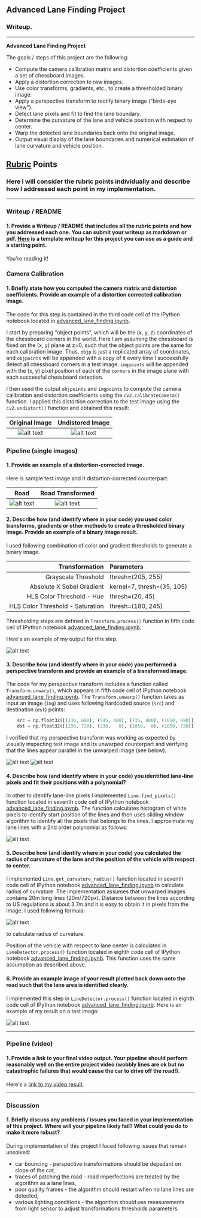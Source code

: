 ## Advanced Lane Finding Project

### Writeup.

---

**Advanced Lane Finding Project**

The goals / steps of this project are the following:

* Compute the camera calibration matrix and distortion coefficients given a set of chessboard images.
* Apply a distortion correction to raw images.
* Use color transforms, gradients, etc., to create a thresholded binary image.
* Apply a perspective transform to rectify binary image ("birds-eye view").
* Detect lane pixels and fit to find the lane boundary.
* Determine the curvature of the lane and vehicle position with respect to center.
* Warp the detected lane boundaries back onto the original image.
* Output visual display of the lane boundaries and numerical estimation of lane curvature and vehicle position.

[//]: # (Image References)

[image11]: ./camera_cal/calibration4.jpg "Original Image"
[image12]: ./output_images/corners_undistort_calibration4.jpg "Undistorted Image"

[image21]: ./test_images/test1.jpg "Road"
[image22]: ./output_images/undistort_test1.jpg "Road Transformed"

[image3]: ./output_images/transform_combine_undistort_test1.jpg "Binary Example"
[image41]: ./test_images/straight_lines2.jpg "Straight Lines"
[image42]: ./output_images/transform_unwarp_undistort_straight_lines2.jpg "Unwarped Straight Lines"

[image5]: ./output_images/detect_transform_unwarp_undistort_test2.jpg "Detected Lane-Lines"

[image6]: ./curvature_radius_formula.gif
[image7]: ./output_videos/00000001.jpg "Output"

## [Rubric](https://review.udacity.com/#!/rubrics/571/view) Points

### Here I will consider the rubric points individually and describe how I addressed each point in my implementation.  

---

### Writeup / README

#### 1. Provide a Writeup / README that includes all the rubric points and how you addressed each one.  You can submit your writeup as markdown or pdf.  [Here](./writeup_template.md) is a template writeup for this project you can use as a guide and a starting point.  

You're reading it!

### Camera Calibration

#### 1. Briefly state how you computed the camera matrix and distortion coefficients. Provide an example of a distortion corrected calibration image.

The code for this step is contained in the third code cell of the IPython notebook located in [advanced_lane_finding.ipynb](./advanced_lane_finding.ipynb).  

I start by preparing "object points", which will be the (x, y, z) coordinates of the chessboard corners in the world. Here I am assuming the chessboard is fixed on the (x, y) plane at z=0, such that the object points are the same for each calibration image.  Thus, `objp` is just a replicated array of coordinates, and `objpoints` will be appended with a copy of it every time I successfully detect all chessboard corners in a test image.  `imgpoints` will be appended with the (x, y) pixel position of each of the `corners` in the image plane with each successful chessboard detection.  

I then used the output `objpoints` and `imgpoints` to compute the camera calibration and distortion coefficients using the `cv2.calibrateCamera()` function.  I applied this distortion correction to the test image using the `cv2.undistort()` function and obtained this result: 

| Original Image       | Undistored Image     |
|:--------------------:|:--------------------:|
| ![alt text][image11] | ![alt text][image12] |

### Pipeline (single images)

#### 1. Provide an example of a distortion-corrected image.

Here is sample test image and it distortion-corrected counterpart:

| Road                 | Road Transformed     |
|:--------------------:|:--------------------:|
| ![alt text][image21] | ![alt text][image22] |

#### 2. Describe how (and identify where in your code) you used color transforms, gradients or other methods to create a thresholded binary image.  Provide an example of a binary image result.

I used following combination of color and gradient thresholds to generate a binary image.

| Transformation                   | Parameters                 |
|---------------------------------:|:---------------------------|
| Grayscale Threshold              | thresh=(205, 255)          |
| Absolute X Sobel Gradient        | kernel=7, thresh=(35, 105) |
| HLS Color Threshold - Hue        | thresh=(20, 45)            |
| HLS Color Threshold - Saturation | thresh=(180, 245)          |

Thresholding steps are defined in `Transform.process()` function in fifth code cell of IPython notebook [advanced_lane_finding.ipynb](./advanced_lane_finding.ipynb).

Here's an example of my output for this step.

![alt text][image3]

#### 3. Describe how (and identify where in your code) you performed a perspective transform and provide an example of a transformed image.

The code for my perspective transform includes a function called `Transform.unwarp()`, which appears in fifth code cell of IPython notebook [advanced_lane_finding.ipynb](./advanced_lane_finding.ipynb).  The `Transform.unwarp()` function takes as input an image (`img`) and uses following hardcoded source (`src`) and destination (`dst`) points:

```python
    src = np.float32([(230, 690), (545, 480), (735, 480), (1050, 690)])
    dst = np.float32([(230, 720), (230,   0), (1050,  0), (1050, 720)])
```

I verified that my perspective transform was working as expected by visually inspecting test image and its unwarped counterpart and verifying that the lines appear parallel in the unwarped image (see below).

![alt text][image41]
![alt text][image42]

#### 4. Describe how (and identify where in your code) you identified lane-line pixels and fit their positions with a polynomial?

In other to identify lane-line pixels I implemented `Line.find_pixels()` function located in seventh code cell of IPython notebook [advanced_lane_finding.ipynb](./advanced_lane_finding.ipynb). The function calculates histogram of white pixels to identify start position of the lines and then uses sliding window algorithm to identify all the pixels that belongs to the lines. I approximate my lane lines with a 2nd order polynomial as follows:

![alt text][image5]

#### 5. Describe how (and identify where in your code) you calculated the radius of curvature of the lane and the position of the vehicle with respect to center.

I implemented `Line.get_curvature_radius()` function located in seventh code cell of IPython notebook [advanced_lane_finding.ipynb](./advanced_lane_finding.ipynb) to calculate radius of curvature. The implementation assumes that unwarped images contains 20m long lines (20m/720px). Distance between the lines according to US regulations is about 3.7m and it is easy to obtain it in pixels from the image. I used following formula:

![alt text][image6]

to calculate radius of curvature.

Position of the vehicle with respect to lane center is calculated in `LaneDetector.process()` function located in eighth code cell of IPython notebook [advanced_lane_finding.ipynb](./advanced_lane_finding.ipynb). This function uses the same assumption as described above.

#### 6. Provide an example image of your result plotted back down onto the road such that the lane area is identified clearly.

I implemented this step in `LineDetector.process()` function located in eighth code cell of IPython notebook [advanced_lane_finding.ipynb](./advanced_lane_finding.ipynb). Here is an example of my result on a test image:

![alt text][image7]

---

### Pipeline (video)

#### 1. Provide a link to your final video output.  Your pipeline should perform reasonably well on the entire project video (wobbly lines are ok but no catastrophic failures that would cause the car to drive off the road!).

Here's a [link to my video result](output_videos/project_video.mp4).

---

### Discussion

#### 1. Briefly discuss any problems / issues you faced in your implementation of this project.  Where will your pipeline likely fail?  What could you do to make it more robust?

During implementation of this project I faced following issues that remain unsolved:

* car bouncing - perspective transformations should be depedant on slope of the car,
* traces of patching the road - road imperfections are treated by the algorithm as a lane lines,
* poor quality frames - the algorithm should restart when no lane lines are detected,
* various lighting conditions - the algorithm should use measurements from light sensor to adjust transformations thresholds parameters.
